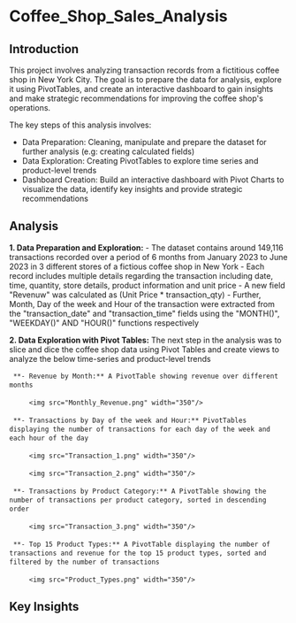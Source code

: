 # Coffee_Shop_Sales_Analysis

## Introduction

This project involves analyzing transaction records from a fictitious coffee shop in New York City. The goal is to prepare the data for analysis, explore it using PivotTables, and create an interactive dashboard to gain insights and make strategic recommendations for improving the coffee shop's operations.

The key steps of this analysis involves:

- Data Preparation: Cleaning, manipulate and prepare the dataset for further analysis (e.g: creating calculated fields)
- Data Exploration: Creating PivotTables to explore time series and product-level trends 
- Dashboard Creation: Build an interactive dashboard with Pivot Charts to visualize the data, identify key insights and provide strategic recommendations

## Analysis

**1. Data Preparation and Exploration:** 
     - The dataset contains around 149,116 transactions recorded over a period of 6 months from January 2023 to June 2023 in 3 different stores of a fictious coffee shop in New York
     - Each record includes multiple details regarding the transaction including date, time, quantity, store details, product information and unit price
     - A new field "Revenuw" was calculated as (Unit Price * transaction_qty)
     - Further, Month, Day of the week and Hour of the transaction were extracted from the "transaction_date" and "transaction_time" fields using the "MONTH()", "WEEKDAY()" AND "HOUR()" functions respectively
     
**2. Data Exploration with Pivot Tables:**
     The next step in the analysis was to slice and dice the coffee shop data using Pivot Tables and create views to analyze the below time-series and product-level trends

     **- Revenue by Month:** A PivotTable showing revenue over different months

         <img src="Monthly_Revenue.png" width="350"/>

     **- Transactions by Day of the week and Hour:** PivotTables displaying the number of transactions for each day of the week and each hour of the day

         <img src="Transaction_1.png" width="350"/>

         <img src="Transaction_2.png" width="350"/>
 
     **- Transactions by Product Category:** A PivotTable showing the number of transactions per product category, sorted in descending order

         <img src="Transaction_3.png" width="350"/>

     **- Top 15 Product Types:** A PivotTable displaying the number of transactions and revenue for the top 15 product types, sorted and filtered by the number of transactions

         <img src="Product_Types.png" width="350"/>
     
## Key Insights

